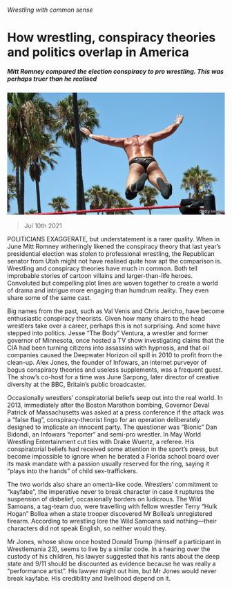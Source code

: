 ###### Wrestling with common sense

# How wrestling, conspiracy theories and politics overlap in America 

##### Mitt Romney compared the election conspiracy to pro wrestling. This was perhaps truer than he realised 

![image](images/20210710_USP504.jpg) 

> Jul 10th 2021 

POLITICIANS EXAGGERATE, but understatement is a rarer quality. When in June Mitt Romney witheringly likened the conspiracy theory that last year’s presidential election was stolen to professional wrestling, the Republican senator from Utah might not have realised quite how apt the comparison is. Wrestling and conspiracy theories have much in common. Both tell improbable stories of cartoon villains and larger-than-life heroes. Convoluted but compelling plot lines are woven together to create a world of drama and intrigue more engaging than humdrum reality. They even share some of the same cast.

Big names from the past, such as Val Venis and Chris Jericho, have become enthusiastic conspiracy theorists. Given how many chairs to the head wrestlers take over a career, perhaps this is not surprising. And some have stepped into politics. Jesse “The Body” Ventura, a wrestler and former governor of Minnesota, once hosted a TV show investigating claims that the CIA had been turning citizens into assassins with hypnosis, and that oil companies caused the Deepwater Horizon oil spill in 2010 to profit from the clean-up. Alex Jones, the founder of Infowars, an internet purveyor of bogus conspiracy theories and useless supplements, was a frequent guest. The show’s co-host for a time was June Sarpong, later director of creative diversity at the BBC, Britain’s public broadcaster.


Occasionally wrestlers’ conspiratorial beliefs seep out into the real world. In 2013, immediately after the Boston Marathon bombing, Governor Deval Patrick of Massachusetts was asked at a press conference if the attack was a “false flag”, conspiracy-theorist lingo for an operation deliberately designed to implicate an innocent party. The questioner was “Bionic” Dan Bidondi, an Infowars “reporter” and semi-pro wrestler. In May World Wrestling Entertainment cut ties with Drake Wuertz, a referee. His conspiratorial beliefs had received some attention in the sport’s press, but become impossible to ignore when he berated a Florida school board over its mask mandate with a passion usually reserved for the ring, saying it “plays into the hands” of child sex-traffickers.

The two worlds also share an omertà-like code. Wrestlers’ commitment to “kayfabe”, the imperative never to break character in case it ruptures the suspension of disbelief, occasionally borders on ludicrous. The Wild Samoans, a tag-team duo, were travelling with fellow wrestler Terry “Hulk Hogan” Bollea when a state trooper discovered Mr Bollea’s unregistered firearm. According to wrestling lore the Wild Samoans said nothing—their characters did not speak English, so neither would they.

Mr Jones, whose show once hosted Donald Trump (himself a participant in Wrestlemania 23), seems to live by a similar code. In a hearing over the custody of his children, his lawyer suggested that his rants about the deep state and 9/11 should be discounted as evidence because he was really a “performance artist”. His lawyer might out him, but Mr Jones would never break kayfabe. His credibility and livelihood depend on it.

